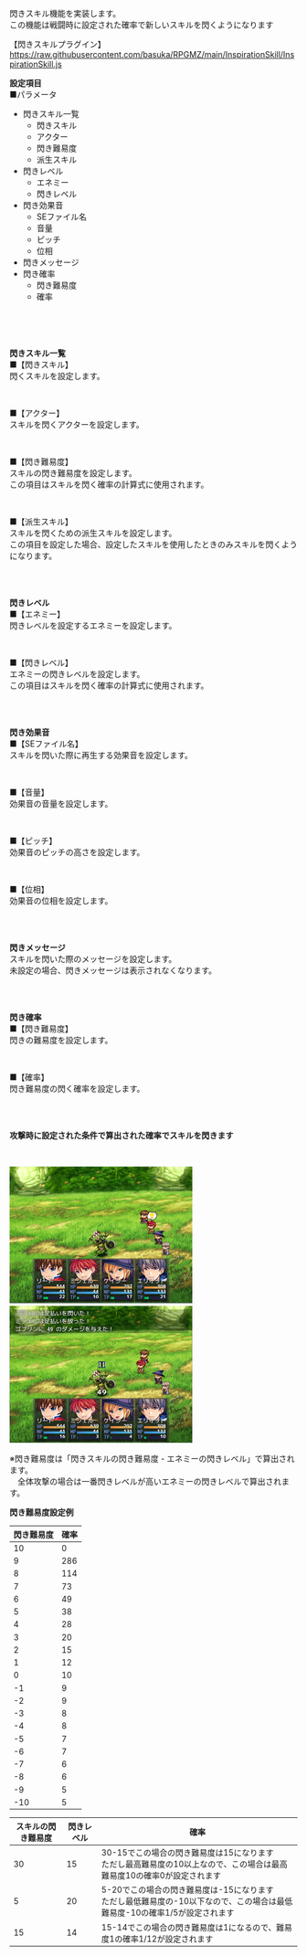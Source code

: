 閃きスキル機能を実装します。</br>
この機能は戦闘時に設定された確率で新しいスキルを閃くようになります

【閃きスキルプラグイン】</br>
https://raw.githubusercontent.com/basuka/RPGMZ/main/InspirationSkill/InspirationSkill.js</br>


<B>設定項目</B></br>
■パラメータ
- 閃きスキル一覧
  - 閃きスキル
  - アクター
  - 閃き難易度
  - 派生スキル
- 閃きレベル
  - エネミー
  - 閃きレベル
- 閃き効果音
  - SEファイル名
  - 音量
  - ピッチ
  - 位相
- 閃きメッセージ
- 閃き確率
  - 閃き難易度
  - 確率

</br>
</br>
</br>

<B>閃きスキル一覧</B></br>
■【閃きスキル】</br>
閃くスキルを設定します。</br>

</br>

■【アクター】</br>
スキルを閃くアクターを設定します。</br>

</br>

■【閃き難易度】</br>
スキルの閃き難易度を設定します。</br>
この項目はスキルを閃く確率の計算式に使用されます。

</br>

■【派生スキル】</br>
スキルを閃くための派生スキルを設定します。</br>
この項目を設定した場合、設定したスキルを使用したときのみスキルを閃くようになります。</br>

</br>
</br>

<B>閃きレベル</B></br>
■【エネミー】</br>
閃きレベルを設定するエネミーを設定します。</br>

</br>

■【閃きレベル】</br>
エネミーの閃きレベルを設定します。</br>
この項目はスキルを閃く確率の計算式に使用されます。</br>

</br>
</br>

<B>閃き効果音</B></br>
■【SEファイル名】</br>
スキルを閃いた際に再生する効果音を設定します。</br>

</br>

■【音量】</br>
効果音の音量を設定します。</br>

</br>

■【ピッチ】</br>
効果音のピッチの高さを設定します。</br>

</br>

■【位相】</br>
効果音の位相を設定します。</br>

</br>
</br>

<B>閃きメッセージ</B></br>
スキルを閃いた際のメッセージを設定します。</br>
未設定の場合、閃きメッセージは表示されなくなります。</br>

</br>
</br>

<B>閃き確率</B></br>
■【閃き難易度】</br>
閃きの難易度を設定します。</br>

</br>

■【確率】</br>
閃き難易度の閃く確率を設定します。</br>

</br>
</br>

<B>攻撃時に設定された条件で算出された確率でスキルを閃きます</B></br>

</br>

![Image1](/InspirationSkill/image/image1.png)　![Image2](/InspirationSkill/image/image2.png)</br>

※閃き難易度は「閃きスキルの閃き難易度 - エネミーの閃きレベル」で算出されます。</br>
　全体攻撃の場合は一番閃きレベルが高いエネミーの閃きレベルで算出されます。

<B>閃き難易度設定例</B></br>

| 閃き難易度 | 確率 |
| ---- | ---- |
| 10 | 0 |
| 9 | 286 |
| 8 | 114 |
| 7 | 73 |
| 6 | 49 |
| 5 | 38 |
| 4 | 28 |
| 3 | 20 |
| 2 | 15 |
| 1 | 12 |
| 0 | 10 |
| -1 | 9 |
| -2 | 9 |
| -3 | 8 |
| -4 | 8 |
| -5 | 7 |
| -6 | 7 |
| -7 | 6 |
| -8 | 6 |
| -9 | 5 |
| -10 | 5 |


| スキルの閃き難易度 | 閃きレベル | 確率 |
| ---- | ---- | ---- |
| 30 | 15 | 30-15でこの場合の閃き難易度は15になります<br>ただし最高難易度の10以上なので、この場合は最高難易度10の確率0が設定されます|
| 5 | 20 | 5-20でこの場合の閃き難易度は-15になります<br>ただし最低難易度の-10以下なので、この場合は最低難易度-10の確率1/5が設定されます|
| 15 | 14 | 15-14でこの場合の閃き難易度は1になるので、難易度1の確率1/12が設定されます|
